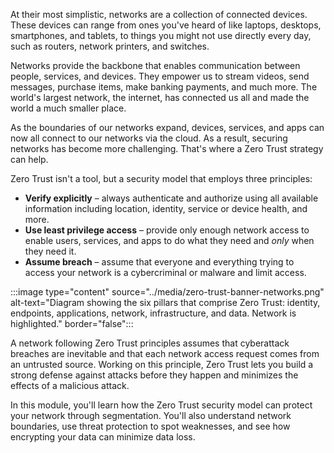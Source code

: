 At their most simplistic, networks are a collection of connected devices. These devices can range from ones you've heard of like laptops, desktops, smartphones, and tablets, to things you might not use directly every day, such as routers, network printers, and switches.

Networks provide the backbone that enables communication between people, services, and devices. They empower us to stream videos, send messages, purchase items, make banking payments, and much more. The world's largest network, the internet, has connected us all and made the world a much smaller place.

As the boundaries of our networks expand, devices, services, and apps can now all connect to our networks via the cloud. As a result, securing networks has become more challenging. That's where a Zero Trust strategy can help.

Zero Trust isn't a tool, but a security model that employs three principles:

- **Verify explicitly** – always authenticate and authorize using all available information including location, identity, service or device health, and more.
- **Use least privilege access** – provide only enough network access to enable users, services, and apps to do what they need and _only_ when they need it.
- **Assume breach** – assume that everyone and everything trying to access your network is a cybercriminal or malware and limit access.

:::image type="content" source="../media/zero-trust-banner-networks.png" alt-text="Diagram showing the six pillars that comprise Zero Trust: identity, endpoints, applications, network, infrastructure, and data. Network is highlighted." border="false":::

A network following Zero Trust principles assumes that cyberattack breaches are inevitable and that each network access request comes from an untrusted source. Working on this principle, Zero Trust lets you build a strong defense against attacks before they happen and minimizes the effects of a malicious attack.

In this module, you'll learn how the Zero Trust security model can protect your network through segmentation. You'll also understand network boundaries, use threat protection to spot weaknesses, and see how encrypting your data can minimize data loss.
